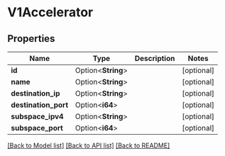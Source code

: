 # V1Accelerator

## Properties

Name | Type | Description | Notes
------------ | ------------- | ------------- | -------------
**id** | Option<**String**> |  | [optional]
**name** | Option<**String**> |  | [optional]
**destination_ip** | Option<**String**> |  | [optional]
**destination_port** | Option<**i64**> |  | [optional]
**subspace_ipv4** | Option<**String**> |  | [optional]
**subspace_port** | Option<**i64**> |  | [optional]

[[Back to Model list]](../README.md#documentation-for-models) [[Back to API list]](../README.md#documentation-for-api-endpoints) [[Back to README]](../README.md)


